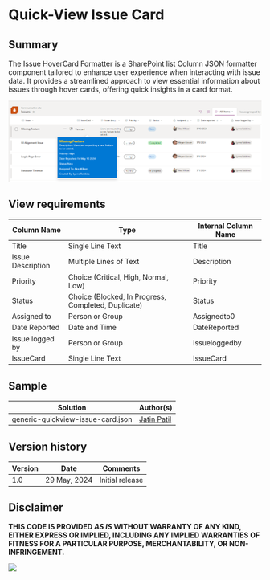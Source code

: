 # Quick-View Issue Card

## Summary

The Issue HoverCard Formatter is a SharePoint list Column JSON formatter component tailored to enhance user experience when interacting with issue data. It provides a streamlined approach to view essential information about issues through hover cards, offering quick insights in a card format.

![screenshot of the sample](./assets/screenshot.png)


## View requirements

| Column Name         | Type                                   | Internal Column Name |
| ------------------- | -------------------------------------- | -------------------- |
| Title               | Single Line Text                       | Title                |
| Issue Description   | Multiple Lines of Text                 | Description          |
| Priority            | Choice (Critical, High, Normal, Low)   | Priority             |
| Status              | Choice (Blocked, In Progress, Completed, Duplicate)     | Status  |
| Assigned to         | Person or Group                        | Assignedto0          |
| Date Reported       | Date and Time                          | DateReported         |
| Issue logged by     | Person or Group                        | Issueloggedby        |
| IssueCard           | Single Line Text                       | IssueCard            |

## Sample

Solution|Author(s)
--------|---------
generic-quickview-issue-card.json | [Jatin Patil](https://github.com/Jatin-patil)

## Version history

| Version | Date             | Comments        |
| ------- | ---------------- | --------------- |
| 1.0     | 29 May, 2024     | Initial release |


## Disclaimer

**THIS CODE IS PROVIDED _AS IS_ WITHOUT WARRANTY OF ANY KIND, EITHER EXPRESS OR IMPLIED, INCLUDING ANY IMPLIED WARRANTIES OF FITNESS FOR A PARTICULAR PURPOSE, MERCHANTABILITY, OR NON-INFRINGEMENT.**

<img src="https://pnptelemetry.azurewebsites.net/list-formatting/view-samples/announcements" />
